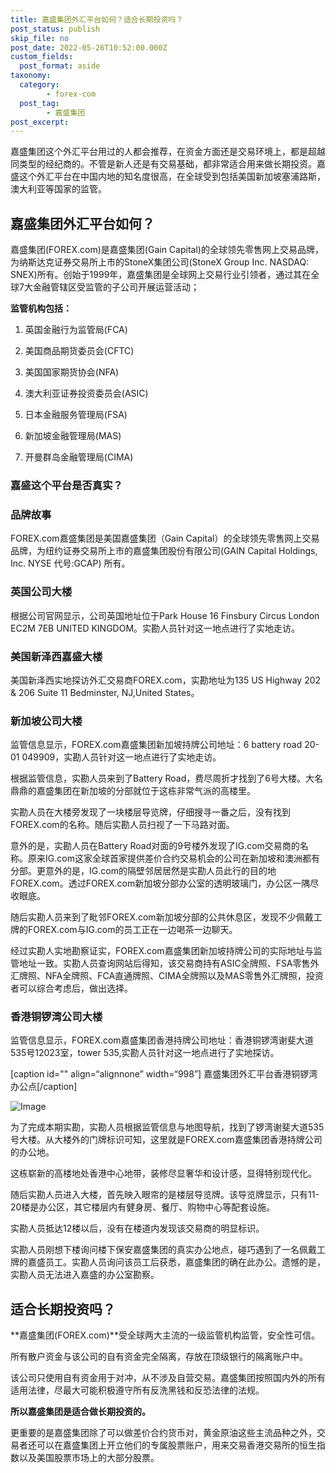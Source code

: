 ```yaml
---
title: 嘉盛集团外汇平台如何？适合长期投资吗？
post_status: publish
skip_file: no
post_date: 2022-05-26T10:52:00.000Z
custom_fields: 
  post_format: aside
taxonomy:
  category:
        - forex-com
  post_tag:
        - 嘉盛集团
post_excerpt: 
---
```

嘉盛集团这个外汇平台用过的人都会推荐，在资金方面还是交易环境上，都是超越同类型的经纪商的。不管是新人还是有交易基础，都非常适合用来做长期投资。嘉盛这个外汇平台在中国内地的知名度很高，在全球受到包括美国新加坡塞浦路斯，澳大利亚等国家的监管。

## 嘉盛集团外汇平台如何？

嘉盛集团(FOREX.com)是嘉盛集团(Gain Capital)的全球领先零售网上交易品牌，为纳斯达克证券交易所上市的StoneX集团公司(StoneX Group Inc. NASDAQ: SNEX)所有。创始于1999年，嘉盛集团是全球网上交易行业引领者，通过其在全球7大金融管辖区受监管的子公司开展运营活动；

**监管机构包括：**

1. 英国金融行为监管局(FCA)

1. 美国商品期货委员会(CFTC)

1. 美国国家期货协会(NFA)

1. 澳大利亚证券投资委员会(ASIC)

1. 日本金融服务管理局(FSA)

1. 新加坡金融管理局(MAS)

1. 开曼群岛金融管理局(CIMA)

### 嘉盛这个平台是否真实？

### **品牌故事**

FOREX.com嘉盛集团是美国嘉盛集团（Gain Capital）的全球领先零售网上交易品牌，为纽约证券交易所上市的嘉盛集团股份有限公司(GAIN Capital Holdings, Inc. NYSE 代号:GCAP) 所有。

### **英国公司大楼**

根据公司官网显示，公司英国地址位于Park House 16 Finsbury Circus London EC2M 7EB UNITED KINGDOM。实勘人员针对这一地点进行了实地走访。

### **美国新泽西嘉盛大楼**

美国新泽西实地探访外汇交易商FOREX.com，实勘地址为135 US Highway 202 & 206 Suite 11 Bedminster, NJ,United States。

### **新加坡公司大楼**

监管信息显示，FOREX.com嘉盛集团新加坡持牌公司地址：6 battery road 20-01 049909，实勘人员针对这一地点进行了实地走访。

根据监管信息，实勘人员来到了Battery Road，费尽周折才找到了6号大楼。大名鼎鼎的嘉盛集团在新加坡的分部就位于这栋非常气派的高楼里。

实勘人员在大楼旁发现了一块楼层导览牌，仔细搜寻一番之后，没有找到FOREX.com的名称。随后实勘人员扫视了一下马路对面。

意外的是，实勘人员在Battery Road对面的9号楼外发现了IG.com交易商的名称。原来IG.com这家全球首家提供差价合约交易机会的公司在新加坡和澳洲都有分部。更意外的是，IG.com的隔壁邻居居然是实勘人员此行的目的地FOREX.com。透过FOREX.com新加坡分部办公室的透明玻璃门，办公区一隅尽收眼底。

随后实勘人员来到了毗邻FOREX.com新加坡分部的公共休息区，发现不少佩戴工牌的FOREX.com与IG.com的员工正在一边喝茶一边聊天。

经过实勘人实地勘察证实，FOREX.com嘉盛集团新加坡持牌公司的实际地址与监管地址一致。实勘人员查询网站后得知，该交易商持有ASIC全牌照、FSA零售外汇牌照、NFA全牌照、FCA直通牌照、CIMA全牌照以及MAS零售外汇牌照，投资者可以综合考虑后，做出选择。

### **香港铜锣湾公司大楼**

监管信息显示，FOREX.com嘉盛集团香港持牌公司地址：香港铜锣湾谢斐大道535号12023室，tower 535,实勘人员针对这一地点进行了实地探访。

[caption id="" align=“alignnone” width=“998”] 嘉盛集团外汇平台香港铜锣湾办公点[/caption]

![Image](https://cdn.fendou.la/tuoss/forexhk.jpg)

为了完成本期实勘，实勘人员根据监管信息与地图导航，找到了锣湾谢斐大道535号大楼。从大楼外的门牌标识可知，这里就是FOREX.com嘉盛集团香港持牌公司的办公地。

这栋崭新的高楼地处香港中心地带，装修尽显奢华和设计感，显得特别现代化。

随后实勘人员进入大楼，首先映入眼帘的是楼层导览牌。该导览牌显示，只有11-20楼是办公区，其它楼层内有健身房、餐厅、购物中心等配套设施。

实勘人员抵达12楼以后，没有在楼道内发现该交易商的明显标识。

实勘人员刚想下楼询问楼下保安嘉盛集团的真实办公地点，碰巧遇到了一名佩戴工牌的嘉盛员工。实勘人员询问该员工后获悉，嘉盛集团的确在此办公。遗憾的是，实勘人员无法进入嘉盛的办公室勘察。

## 适合长期投资吗？

**嘉盛集团(FOREX.com)**受全球两大主流的一级监管机构监管，安全性可信。

所有散户资金与该公司的自有资金完全隔离，存放在顶级银行的隔离账户中。

该公司只使用自有资金用于对冲，从不涉及自营交易。嘉盛集团按照国内外的所有适用法律，尽最大可能积极遵守所有反洗黑钱和反恐法律的法规。

**所以嘉盛集团是适合做长期投资的。**

更重要的是嘉盛集团除了可以做差价合约货币对，黄金原油这些主流品种之外，交易者还可以在嘉盛集团上开立他们的专属股票账户，用来交易香港交易所的恒生指数以及美国股票市场上的大部分股票。